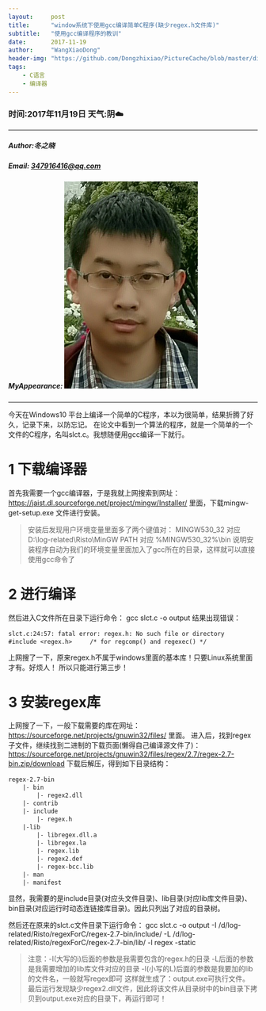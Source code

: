```yaml
---
layout:     post
title:      "window系统下使用gcc编译简单C程序(缺少regex.h文件库)"
subtitle:   "使用gcc编译程序的教训"
date:       2017-11-19
author:     "WangXiaoDong"
header-img: "https://github.com/Dongzhixiao/PictureCache/blob/master/diaryPic/20171119.jpg?raw=true"
tags:
    - C语言
    - 编译器
---
```



### 时间:2017年11月19日 天气:阴:cloud:
-----
#####   Author:冬之晓
#####   Email: 347916416@qq.com
#####   MyAppearance: ![MyAppearance](https://github.com/Dongzhixiao/PictureCache/raw/master/MyPicture.JPG "我的头像")
----------

今天在Windows10 平台上编译一个简单的C程序，本以为很简单，结果折腾了好久，记录下来，以防忘记。
在论文中看到一个算法的程序，就是一个简单的一个文件的C程序，名叫slct.c。我想随便用gcc编译一下就行。

# 1 下载编译器
首先我需要一个gcc编译器，于是我就上网搜索到网址：https://jaist.dl.sourceforge.net/project/mingw/Installer/
里面，下载mingw-get-setup.exe	文件进行安装。
>安装后发现用户环境变量里面多了两个键值对：
>MINGW530_32     对应    D:\log-related\Risto\MinGW
>PATH   对应    %MINGW530_32%\bin
>说明安装程序自动为我们的环境变量里面加入了gcc所在的目录，这样就可以直接使用gcc命令了

# 2 进行编译
然后进入C文件所在目录下运行命令：
gcc slct.c -o output
结果出现错误：

```
slct.c:24:57: fatal error: regex.h: No such file or directory
#include <regex.h>     /* for regcomp() and regexec() */
```

上网搜了一下，原来regex.h不属于windows里面的基本库！只要Linux系统里面才有。好烦人！
所以只能进行第三步！

# 3 安装regex库
上网搜了一下，一般下载需要的库在网址：
https://sourceforge.net/projects/gnuwin32/files/
里面。
进入后，找到regex子文件，继续找到二进制的下载页面(懒得自己编译源文件了)：
https://sourceforge.net/projects/gnuwin32/files/regex/2.7/regex-2.7-bin.zip/download
下载后解压，得到如下目录结构：
```
regex-2.7-bin
	|- bin
		|- regex2.dll
	|- contrib 
	|- include
		|- regex.h	
	|-lib
		|- libregex.dll.a
		|- libregex.la
		|- regex.lib
		|- regex2.def
		|- regex-bcc.lib
	|- man
	|- manifest
```
显然，我需要的是include目录(对应头文件目录)、lib目录(对应lib库文件目录)、bin目录(对应运行时动态连链接库目录)。因此只列出了对应的目录树。

然后还在原来的slct.c文件目录下运行命令：
gcc slct.c -o output -I /d/log-related/Risto/regexForC/regex-2.7-bin/include/ -L /d/log-related/Risto/regexForC/regex-2.7-bin/lib/ -l regex -static
>注意：-I(大写的i)后面的参数是我需要包含的regex.h的目录
>-L后面的参数是我需要增加的lib库文件对应的目录
>-l(小写的L)后面的参数是我要加的lib的文件名，一般就写regex即可
这样就生成了：output.exe可执行文件。
最后运行发现缺少regex2.dll文件，因此将该文件从目录树中的bin目录下拷贝到output.exe对应的目录下，再运行即可！
